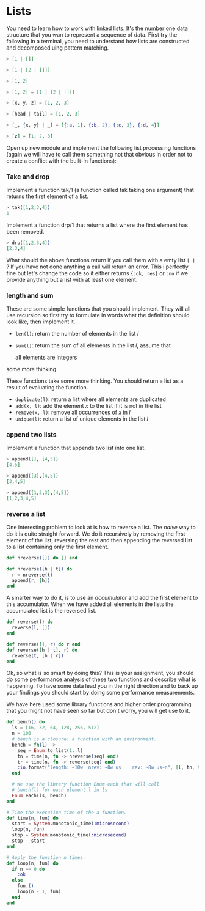 # Lists

You need to learn how to work with linked lists. It's the number one data structure that you wan to represent a sequence of data. First try the following in  a terminal, you need to understand how lists are constructed and decomposed uing pattern matching.

```elixir
> [1 | []]

> [1 | [2 | []]]

> [1, 2]

> [1, 2] = [1 | [2 | []]]

> [x, y, z] = [1, 2, 3]

> [head | tail] = [1, 2, 3]

> [_, {x, y} | _] = [{:a, 1}, {:b, 2}, {:c, 3}, {:d, 4}]

> [z] = [1, 2, 3]
```



Open up new module and implement the following list processing functions \(again we will have to call them something not that obvious in order not to create a conflict with the built-in functions\):

### Take and drop 

Implement a function tak/1  \(a function called tak taking one argument\)  that returns the first element of a list. 

```elixir
> tak([1,2,3,4])
1
```

Implement a function drp/1  that returns a list where the first element has been removed.

```elixir
> drp([1,2,3,4])
[2,3,4]
```

What should the above functions return if you call them with a emty list `[ ]` ?  If you have not done anything a call will return an error. This i perfectly fine but let's change the code so it either returns `{:ok, res}` or `:no` if we provide anything but a list with at least one element.

### length and sum 

These are some simple functions that you should implement. They will all use recursion so first try to formulate in words what the definition should look like, then implement it.

* `len(l)`: return the number of elements in the list _l_
* `sum(l)`: return the sum of all elements in the list _l_, assume that

  all elements are integers

some more thinking

These functions take some more thinking. You should return a list as a result of evaluating the function.

* `duplicate(l)`: return a list where all elements are duplicated
* `add(x, l)`: add the element _x_ to the list if it is not in the list
* `remove(x, l)`: remove all occurrences of _x_ in _l_
* `unique(l)`: return a list of unique elements in the list _l_ 

### append two lists

Implement a function that appends two list into one list. 

```elixir
> append([], [4,5])
[4,5]

> append([3],[4,5])
[3,4,5]

> append([1,2,3],[4,5])
[1,2,3,4,5]
```

### reverse a list 

One interesting problem to look at is how to reverse a list. The _naive_ way to do it is quite straight forward. We do it recursively by removing the first element of the list, reversing the rest and then appending the reversed list to a list containing only the first element.

```elixir
def nreverse([]) do [] end

def nreverse([h | t]) do
  r = nreverse(t)
  append(r, [h])
end
```

A smarter way to do it, is to use an _accumulator_ and add the first element to this accumulator. When we have added all elements in the lists the accumulated list is the reversed list.

```elixir
def reverse(l) do
  reverse(l, [])
end

def reverse([], r) do r end
def reverse([h | t], r) do
  reverse(t, [h | r])
end
```

Ok, so what is so smart by doing this? This is your assignment, you should do some performance analysis of these two functions and describe what is happening. To have some data lead you in the right direction and to back up your findings you should start by doing some performance measurements.

We have here used some library functions and higher order programming that you might not have seen so far but don't worry, you will get use to it.

```elixir
def bench() do
  ls = [16, 32, 64, 128, 256, 512]
  n = 100
  # bench is a closure: a function with an environment.
  bench = fn(l) ->
    seq = Enum.to_list(1..l)
    tn = time(n, fn -> nreverse(seq) end)
    tr = time(n, fn -> reverse(seq) end)
    :io.format("length: ~10w  nrev: ~8w us    rev: ~8w us~n", [l, tn, tr])
  end

  # We use the library function Enum.each that will call
  # bench(l) for each element l in ls
  Enum.each(ls, bench)
end

# Time the execution time of the a function.
def time(n, fun) do
  start = System.monotonic_time(:microsecond)
  loop(n, fun)
  stop = System.monotonic_time(:microsecond)
  stop - start
end

# Apply the function n times.
def loop(n, fun) do
  if n == 0 do
    :ok
  else
    fun.()
    loop(n - 1, fun)
  end
end
```

